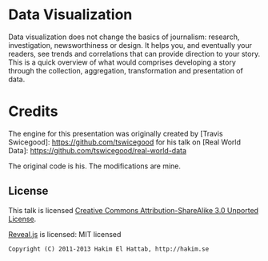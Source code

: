 # Data Visualization
Data visualization does not change the basics of journalism: research, investigation, newsworthiness or design. It helps you, and eventually your readers, see trends and correlations that can provide direction to your story. This is a quick overview of what would comprises developing a story through the collection, aggregation, transformation and presentation of data.

# Credits
The engine for this presentation was originally created by [Travis Swicegood]: https://github.com/tswicegood for his talk on [Real World Data]: https://github.com/tswicegood/real-world-data

The original code is his. The modifications are mine.

## License

This talk is licensed [Creative Commons Attribution-ShareAlike 3.0 Unported License][license].

[Reveal.js][] is licensed:
	MIT licensed

	Copyright (C) 2011-2013 Hakim El Hattab, http://hakim.se

[Reveal.js]: http://lab.hakim.se/reveal-js/
[license]: http://creativecommons.org/licenses/by-sa/3.0/deed.en_US
